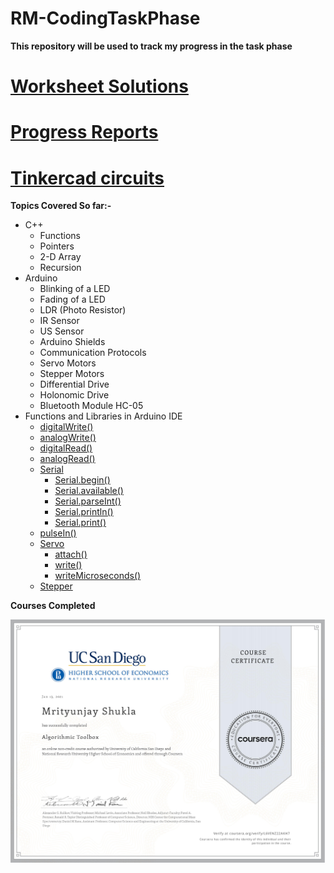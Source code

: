 # RM-CodingTaskPhase
**This repository will be used to track my progress in the task phase** 

# [Worksheet Solutions](https://github.com/mrityunjayshukla411/RM-CodingTaskPhase/tree/main/Worksheets)

# [Progress Reports](https://github.com/mrityunjayshukla411/RM-CodingTaskPhase/tree/main/ProgressReports)

# [Tinkercad circuits](https://github.com/mrityunjayshukla411/RM-CodingTaskPhase/tree/main/Tinkercad)

**Topics Covered So far:-**
  * C++
    * Functions
    * Pointers
    * 2-D Array
    * Recursion
  * Arduino
    * Blinking of a LED
    * Fading of a LED
    * LDR (Photo Resistor)
    * IR Sensor
    * US Sensor
    * Arduino Shields
    * Communication Protocols
    * Servo Motors
    * Stepper Motors
    * Differential Drive
    * Holonomic Drive
    * Bluetooth Module HC-05
  * Functions and Libraries in Arduino IDE
    * [digitalWrite()](https://www.arduino.cc/reference/en/language/functions/digital-io/digitalwrite/)
    * [analogWrite()](https://www.arduino.cc/reference/en/language/functions/analog-io/analogwrite/)
    * [digitalRead()](https://www.arduino.cc/reference/en/language/functions/digital-io/digitalread/)
    * [analogRead()](https://www.arduino.cc/reference/en/language/functions/analog-io/analogread/)
    * [Serial](https://www.arduino.cc/reference/en/language/functions/communication/serial/)
      * [Serial.begin()](https://www.arduino.cc/reference/en/language/functions/communication/serial/begin/)
      * [Serial.available()](https://www.arduino.cc/reference/en/language/functions/communication/serial/available/)
      * [Serial.parseInt()](https://www.arduino.cc/reference/en/language/functions/communication/serial/parseint/)
      * [Serial.println()](https://www.arduino.cc/reference/en/language/functions/communication/serial/println/)
      * [Serial.print()](https://www.arduino.cc/reference/en/language/functions/communication/serial/print/)
    * [pulseIn()](https://www.arduino.cc/reference/en/language/functions/advanced-io/pulsein/?setlang=it)
    * [Servo](https://www.arduino.cc/reference/en/libraries/servo/)
      * [attach()](https://www.arduino.cc/reference/en/libraries/servo/attach/)
      * [write()](https://www.arduino.cc/reference/en/libraries/servo/write/)
      * [writeMicroseconds()](https://www.arduino.cc/reference/en/libraries/servo/writemicroseconds/)
    * [Stepper](https://www.arduino.cc/en/Reference/Stepper)   
   
**Courses Completed**  

  ![](Certificates/Algorithm%20Toolbox.jpg)
